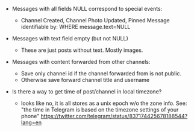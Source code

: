 - Messages with all fields NULL correspond to special events:
	- Channel Created, Channel Photo Updated, Pinned Message
	identifiable by: WHERE message.text=NULL

- Messages with text field empty (but not NULL)
	- These are just posts without text. Mostly images.

- Messages with content forwarded from other channels:
	- Save only channel id if the channel forwarded from is not public.
	- Otherwise save forward channel title and username

- Is there a way to get time of post/channel in local timezone?
	- looks like no, it is all stores as a unix epoch w/o the zone info. See: "the time in Telegram is based on the timezone settings of your phone" https://twitter.com/telegram/status/837174425678188544?lang=en